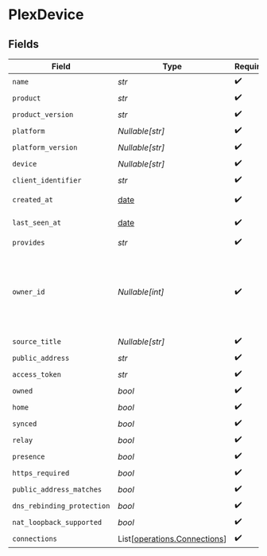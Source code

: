 # PlexDevice


## Fields

| Field                                                                          | Type                                                                           | Required                                                                       | Description                                                                    | Example                                                                        |
| ------------------------------------------------------------------------------ | ------------------------------------------------------------------------------ | ------------------------------------------------------------------------------ | ------------------------------------------------------------------------------ | ------------------------------------------------------------------------------ |
| `name`                                                                         | *str*                                                                          | :heavy_check_mark:                                                             | N/A                                                                            |                                                                                |
| `product`                                                                      | *str*                                                                          | :heavy_check_mark:                                                             | N/A                                                                            |                                                                                |
| `product_version`                                                              | *str*                                                                          | :heavy_check_mark:                                                             | N/A                                                                            |                                                                                |
| `platform`                                                                     | *Nullable[str]*                                                                | :heavy_check_mark:                                                             | N/A                                                                            |                                                                                |
| `platform_version`                                                             | *Nullable[str]*                                                                | :heavy_check_mark:                                                             | N/A                                                                            |                                                                                |
| `device`                                                                       | *Nullable[str]*                                                                | :heavy_check_mark:                                                             | N/A                                                                            |                                                                                |
| `client_identifier`                                                            | *str*                                                                          | :heavy_check_mark:                                                             | N/A                                                                            |                                                                                |
| `created_at`                                                                   | [date](https://docs.python.org/3/library/datetime.html#date-objects)           | :heavy_check_mark:                                                             | N/A                                                                            | 2019-06-24T11:38:02Z                                                           |
| `last_seen_at`                                                                 | [date](https://docs.python.org/3/library/datetime.html#date-objects)           | :heavy_check_mark:                                                             | N/A                                                                            | 2019-06-24T11:38:02Z                                                           |
| `provides`                                                                     | *str*                                                                          | :heavy_check_mark:                                                             | N/A                                                                            |                                                                                |
| `owner_id`                                                                     | *Nullable[int]*                                                                | :heavy_check_mark:                                                             | ownerId is null when the device is owned by the token used to send the request |                                                                                |
| `source_title`                                                                 | *Nullable[str]*                                                                | :heavy_check_mark:                                                             | N/A                                                                            |                                                                                |
| `public_address`                                                               | *str*                                                                          | :heavy_check_mark:                                                             | N/A                                                                            |                                                                                |
| `access_token`                                                                 | *str*                                                                          | :heavy_check_mark:                                                             | N/A                                                                            |                                                                                |
| `owned`                                                                        | *bool*                                                                         | :heavy_check_mark:                                                             | N/A                                                                            |                                                                                |
| `home`                                                                         | *bool*                                                                         | :heavy_check_mark:                                                             | N/A                                                                            |                                                                                |
| `synced`                                                                       | *bool*                                                                         | :heavy_check_mark:                                                             | N/A                                                                            |                                                                                |
| `relay`                                                                        | *bool*                                                                         | :heavy_check_mark:                                                             | N/A                                                                            |                                                                                |
| `presence`                                                                     | *bool*                                                                         | :heavy_check_mark:                                                             | N/A                                                                            |                                                                                |
| `https_required`                                                               | *bool*                                                                         | :heavy_check_mark:                                                             | N/A                                                                            |                                                                                |
| `public_address_matches`                                                       | *bool*                                                                         | :heavy_check_mark:                                                             | N/A                                                                            |                                                                                |
| `dns_rebinding_protection`                                                     | *bool*                                                                         | :heavy_check_mark:                                                             | N/A                                                                            |                                                                                |
| `nat_loopback_supported`                                                       | *bool*                                                                         | :heavy_check_mark:                                                             | N/A                                                                            |                                                                                |
| `connections`                                                                  | List[[operations.Connections](../../models/operations/connections.md)]         | :heavy_check_mark:                                                             | N/A                                                                            |                                                                                |